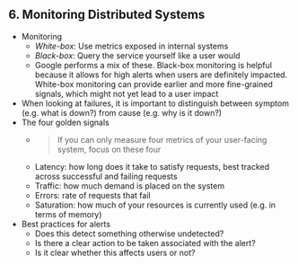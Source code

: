 ## 6. Monitoring Distributed Systems

- Monitoring
    - *White-box*: Use metrics exposed in internal systems
    - *Black-box*: Query the service yourself like a user would
    - Google performs a mix of these. Black-box monitoring is helpful because it allows for high alerts when users are definitely impacted. White-box monitoring can provide earlier and more fine-grained signals, which might not yet lead to a user impact
- When looking at failures, it is important to distinguish between symptom (e.g. what is down?) from cause (e.g. why is it down?)
- The four golden signals
    - > If you can only measure four metrics of your user-facing system, focus on these four
    - Latency: how long does it take to satisfy requests, best tracked across successful and failing requests
    - Traffic: how much demand is placed on the system
    - Errors: rate of requests that fail
    - Saturation: how much of your resources is currently used (e.g. in terms of memory)
- Best practices for alerts
    - Does this detect something otherwise undetected?
    - Is there a clear action to be taken associated with the alert?
    - Is it clear whether this affects users or not?
